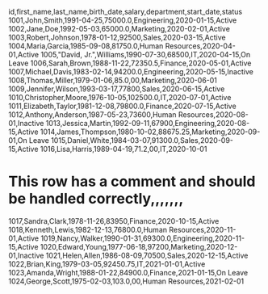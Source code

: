 id,first_name,last_name,birth_date,salary,department,start_date,status
1001,John,Smith,1991-04-25,75000.0,Engineering,2020-01-15,Active
1002,Jane,Doe,1992-05-03,65000.0,Marketing,2020-02-01,Active
1003,Robert,Johnson,1978-01-12,92500,Sales,2020-03-15,Active
1004,Maria,Garcia,1985-09-08,81750.0,Human Resources,2020-04-01,Active
1005,"David, Jr.",Williams,1990-07-30,68500,IT,2020-04-15,On Leave
1006,Sarah,Brown,1988-11-22,72350.5,Finance,2020-05-01,Active
1007,Michael,Davis,1983-02-14,94200.0,Engineering,2020-05-15,Inactive
1008,Thomas,Miller,1979-01-06,85.0,00,Marketing,2020-06-01
1009,Jennifer,Wilson,1993-03-17,77800,Sales,2020-06-15,Active
1010,Christopher,Moore,1976-10-05,102500.0,IT,2020-07-01,Active
1011,Elizabeth,Taylor,1981-12-08,79800.0,Finance,2020-07-15,Active
1012,Anthony,Anderson,1987-05-23,73600,Human Resources,2020-08-01,Inactive
1013,Jessica,Martin,1992-09-11,67900,Engineering,2020-08-15,Active
1014,James,Thompson,1980-10-02,88675.25,Marketing,2020-09-01,On Leave
1015,Daniel,White,1984-03-07,91300.0,Sales,2020-09-15,Active
1016,Lisa,Harris,1989-04-19,71.2,00,IT,2020-10-01
# This row has a comment and should be handled correctly,,,,,,,
1017,Sandra,Clark,1978-11-26,83950,Finance,2020-10-15,Active
1018,Kenneth,Lewis,1982-12-13,76800.0,Human Resources,2020-11-01,Active
1019,Nancy,Walker,1990-01-31,69300.0,Engineering,2020-11-15,Active
1020,Edward,Young,1977-06-18,97200,Marketing,2020-12-01,Inactive
1021,Helen,Allen,1986-08-09,70500,Sales,2020-12-15,Active
1022,Brian,King,1979-03-05,92450.75,IT,2021-01-01,Active
1023,Amanda,Wright,1988-01-22,84900.0,Finance,2021-01-15,On Leave
1024,George,Scott,1975-02-03,103.0,00,Human Resources,2021-02-01
